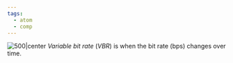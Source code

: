 ```yaml
---
tags:
  - atom
  - comp
---
```

![500|center](vbr.excalidraw)
*Variable bit rate* (*VBR*) is when the bit rate (bps) changes over time.